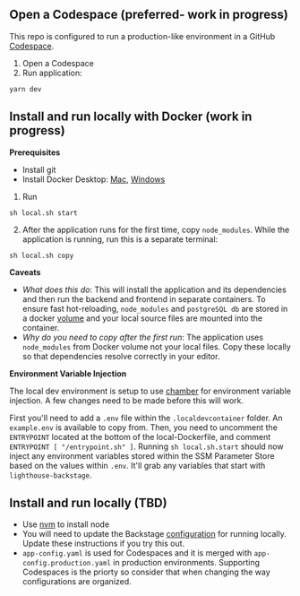 ## Open a Codespace (preferred- work in progress)

This repo is configured to run a production-like environment in a GitHub [Codespace](https://github.com/features/codespaces).

1. Open a Codespace
2. Run application:

```
yarn dev
```

## Install and run locally with Docker (work in progress)

**Prerequisites**

- Install git
- Install Docker Desktop: [Mac](https://docs.docker.com/docker-for-mac/install/), [Windows](https://docs.docker.com/docker-for-windows/install/)

1. Run

```
sh local.sh start
```

2. After the application runs for the first time, copy `node_modules`. While the application is running, run this is a separate terminal:

```
sh local.sh copy
```

**Caveats**

- _What does this do_: This will install the application and its dependencies and then run the backend and frontend in separate containers. To ensure fast hot-reloading, `node_modules` and `postgreSQL db` are stored in a docker [volume](https://docs.docker.com/storage/volumes/) and your local source files are mounted into the container.
- _Why do you need to copy after the first run_: The application uses `node_modules` from Docker volume not your local files. Copy these locally so that dependencies resolve correctly in your editor.

**Environment Variable Injection**

The local dev environment is setup to use [chamber](https://github.com/segmentio/chamber) for environment variable injection. A few changes need to be made before this will work.

First you'll need to add a `.env` file within the `.localdevcontainer` folder. An `example.env` is available to copy from. Then, you need to uncomment the `ENTRYPOINT` located at the bottom of the local-Dockerfile, and comment `ENTRYPOINT [ "/entrypoint.sh" ]`. Running `sh local.sh.start` should now inject any environment variables stored within the SSM Parameter Store based on the values within `.env`. It'll grab any variables that start with `lighthouse-backstage`.

## Install and run locally (TBD)

- Use [nvm](https://github.com/nvm-sh/nvm) to install node
- You will need to update the Backstage [configuration](https://backstage.io/docs/conf/#docsNav) for running locally. Update these instructions if you try this out.
- `app-config.yaml` is used for Codespaces and it is merged with `app-config.production.yaml` in production environments. Supporting Codespaces is the priorty so consider that when changing the way configurations are organized.
